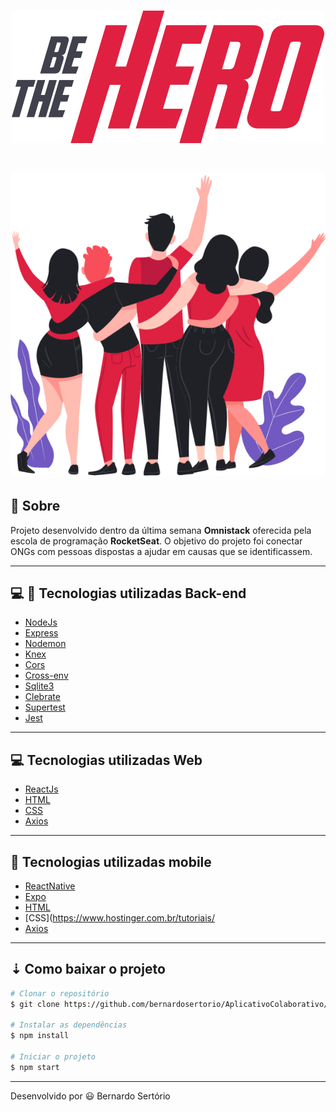 <h1 align="center">
  <img src="frontend/src/assets/logo.svg">
</h1>

<h1 align="center">
  <img src="frontend/src/assets/heroes.png">
</h1>


## 🔖 Sobre

 Projeto desenvolvido dentro da última semana **Omnistack** oferecida pela escola de programação **RocketSeat**. O objetivo do projeto foi conectar ONGs com pessoas dispostas a ajudar em causas que se identificassem. 

---

## 💻 📱 Tecnologias utilizadas Back-end

- [NodeJs](https://nodejs.org/en/)
- [Express](https://expressjs.com/pt-br/) 
- [Nodemon](https://www.npmjs.com/package/nodemon)
- [Knex](http://knexjs.org/)
- [Cors](https://developer.mozilla.org/pt-BR/docs/Web/HTTP/Controle_Acesso_CORS)
- [Cross-env](https://www.npmjs.com/package/cross-env)
- [Sqlite3](https://www.sqlite.org/index.html)
- [Clebrate](https://www.npmjs.com/package/celebrate)
- [Supertest](https://www.npmjs.com/package/supertest)
- [Jest](https://jestjs.io/)


---

## 💻 Tecnologias utilizadas Web

- [ReactJs](https://pt-br.reactjs.org/)
- [HTML](https://developer.mozilla.org/pt-BR/docs/Web/HTML)
- [CSS](https://www.hostinger.com.br/tutoriais/o-que-e-css-guia-basico-de-css/)
- [Axios](https://www.npmjs.com/package/axios)

---

## 📲 Tecnologias utilizadas mobile

- [ReactNative](https://reactnative.dev/)
- [Expo](https://expo.io/)
- [HTML](https://developer.mozilla.org/pt-BR/docs/Web/HTML)
- [CSS](https://www.hostinger.com.br/tutoriais/
- [Axios](https://www.npmjs.com/package/axios)

 
---

## ⇣ Como baixar o projeto

```bash
# Clonar o repositório
$ git clone https://github.com/bernardosertorio/AplicativoColaborativo/
 
# Instalar as dependências 
$ npm install

# Iniciar o projeto
$ npm start
```

---

Desenvolvido por 😃 Bernardo Sertório
